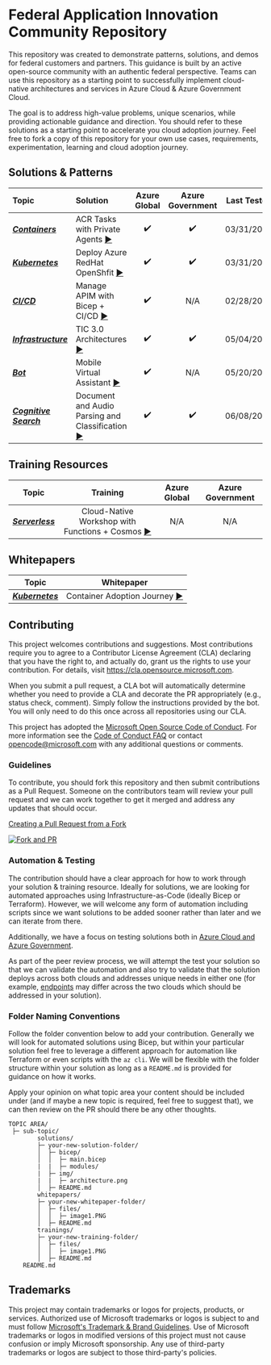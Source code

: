 # Federal Application Innovation Community Repository

This repository was created to demonstrate patterns, solutions, and demos for federal customers and partners. This guidance is built by an active open-source community with an authentic federal perspective. Teams can use this repository as a starting point to successfully implement cloud-native architectures and services in Azure Cloud & Azure Government Cloud.

The goal is to address high-value problems, unique scenarios, while providing actionable guidance and direction. You should refer to these solutions as a starting point to accelerate you cloud adoption journey. Feel free to fork a copy of this repository for your own use cases, requirements, experimentation, learning and cloud adoption journey.

## Solutions & Patterns

| Topic | Solution | Azure Global | Azure Government | Last Tested |
| :--------- | :--- | :----: | :----: | :---: |
| ***[Containers](./topics/containers)*** | ACR Tasks with Private Agents [▶️](./topics/containers/solutions/private-acr-tasks) | ✔️ | ✔️ | 03/31/2022 |
| ***[Kubernetes](./topics/kubernetes)*** | Deploy Azure RedHat OpenShfit [▶️](./topics/kubernetes/solutions/aro-kubernetes) | ✔️ | ✔️ | 03/31/2022 | 02/28/2022 |
| ***[CI/CD](./topics/ci-cd)*** | Manage APIM with Bicep + CI/CD [▶️](./topics/ci-cd/solutions/apim-bicep) | ✔️ | N/A | 02/28/2022 |
| ***[Infrastructure](./topics/infrastructure)*** | TIC 3.0 Architectures [▶️](./topics/infrastructure/solutions/tic3.0) | ✔️ | ✔️ | 05/04/2022 |
| ***[Bot](./topics/bot)*** | Mobile Virtual Assistant [▶️](./topics/bot/solutions/mobile-virtual-assistant) | ✔️ | N/A | 05/20/2022 |
| ***[Cognitive Search](./topics/cognitive-search)*** | Document and Audio Parsing and Classification  [▶️](./topics/cognitive-search/solutions/document-parser) | ✔️ |  ✔️ | 06/08/2022 |
## Training Resources

| Topic | Training | Azure Global | Azure Government |
| :---------: | :---: | :----: | :----: |
| ***[Serverless](./topics/serverless)*** | Cloud-Native Workshop with Functions + Cosmos [▶️](./topics/serverless/trainings/azure-functions-serverless-cloud-native-workshop) | N/A | N/A |


## Whitepapers

| Topic | Whitepaper |
| :---------: | :---: |
| ***[Kubernetes](./topics/kubernetes)*** | Container Adoption Journey [▶️](./topics/kubernetes/whitepapers/container-adoption-journey) |

## Contributing




This project welcomes contributions and suggestions.  Most contributions require you to agree to a
Contributor License Agreement (CLA) declaring that you have the right to, and actually do, grant us
the rights to use your contribution. For details, visit https://cla.opensource.microsoft.com.

When you submit a pull request, a CLA bot will automatically determine whether you need to provide
a CLA and decorate the PR appropriately (e.g., status check, comment). Simply follow the instructions
provided by the bot. You will only need to do this once across all repositories using our CLA.

This project has adopted the [Microsoft Open Source Code of Conduct](https://opensource.microsoft.com/codeofconduct/).
For more information see the [Code of Conduct FAQ](https://opensource.microsoft.com/codeofconduct/faq/) or
contact [opencode@microsoft.com](mailto:opencode@microsoft.com) with any additional questions or comments.

### Guidelines

To contribute, you should fork this repository and then submit contributions as a Pull Request. Someone on the contributors team will review your pull request and we can work together to get it merged and address any updates that should occur.

[Creating a Pull Request from a Fork](https://docs.github.com/en/github/collaborating-with-pull-requests/proposing-changes-to-your-work-with-pull-requests/creating-a-pull-request-from-a-fork)

[![Fork and PR](https://img.youtube.com/vi/rrlXYiB1-Bc/sddefault.jpg)](https://youtu.be/rrlXYiB1-Bc)

### Automation & Testing

The contribution should have a clear approach for how to work through your solution & training resource. Ideally for solutions, we are looking for automated approaches using Infrastructure-as-Code (ideally Bicep or Terraform). However, we will welcome any form of automation including scripts since we want solutions to be added sooner rather than later and we can iterate from there.

Additionally, we have a focus on testing solutions both in [Azure Cloud and Azure Government](https://docs.microsoft.com/en-us/azure/azure-government/compare-azure-government-global-azure).

As part of the peer review process, we will attempt the test your solution so that we can validate the automation and also try to validate that the solution deploys across both clouds and addresses unique needs in either one (for example, [endpoints](https://docs.microsoft.com/en-us/azure/azure-government/compare-azure-government-global-azure#guidance-for-developers) may differ across the two clouds which should be addressed in your solution).

### Folder Naming Conventions

Follow the folder convention below to add your contribution. Generally we will look for automated solutions using Bicep, but within your particular solution feel free to leverage a different approach for automation like Terraform or even scripts with the `az cli`. We will be flexible with the folder structure within your solution as long as a `README.md` is provided for guidance on how it works.

Apply your opinion on what topic area your content should be included under (and if maybe a new topic is required, feel free to suggest that), we can then review on the PR should there be any other thoughts.

```
TOPIC AREA/
 ├─ sub-topic/
        solutions/
        ├─ your-new-solution-folder/
        │  ├─ bicep/
        │  │  ├─ main.bicep
        |  |  ├─ modules/
        |  ├─ img/
        |  |  ├─ architecture.png
        │  ├─ README.md
        whitepapers/
        ├─ your-new-whitepaper-folder/
        │  ├─ files/
        │  │  ├─ image1.PNG
        │  ├─ README.md
        trainings/
        ├─ your-new-training-folder/
        │  ├─ files/
        │  │  ├─ image1.PNG
        │  ├─ README.md
    README.md
```

## Trademarks

This project may contain trademarks or logos for projects, products, or services. Authorized use of Microsoft 
trademarks or logos is subject to and must follow 
[Microsoft's Trademark & Brand Guidelines](https://www.microsoft.com/en-us/legal/intellectualproperty/trademarks/usage/general).
Use of Microsoft trademarks or logos in modified versions of this project must not cause confusion or imply Microsoft sponsorship.
Any use of third-party trademarks or logos are subject to those third-party's policies.

